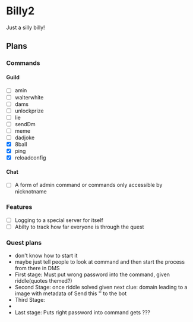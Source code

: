 # Billy2

Just a silly billy!

## Plans

### Commands

#### Guild

- [ ] amin
- [ ] walterwhite
- [ ] dams
- [ ] unlockprize
- [ ] lie
- [ ] sendDm
- [ ] meme
- [ ] dadjoke
- [x] 8ball
- [x] ping
- [x] reloadconfig

#### Chat

- [ ] A form of admin command or commands only accessible by nicknotname

### Features

- [ ] Logging to a special server for itself
- [ ] Abilty to track how far everyone is through the quest

### Quest plans

- don't know how to start it
- maybe just tell people to look at command and then start the process from there in DMS
- First stage: Must put wrong password into the command, given riddle(quotes themed?)
- Second Stage: once riddle solved given next clue: domain leading to a image with metadata of Send this '' to the bot
- Third Stage:
-
- Last stage: Puts right password into command gets ???
